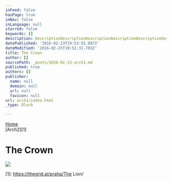 ```yaml
---
inFeed: false
hasPage: true
inNav: false
inLanguage: null
starred: false
keywords: []
description: DescriptionDescriptionDescriptionDescriptionDescriptionDescriptionDescriptionDescriptionDescriptionDescription
datePublished: '2016-02-23T19:52:55.097Z'
dateModified: '2016-02-23T19:52:31.703Z'
title: The Crown
author: []
sourcePath: _posts/2016-02-23-arch1.md
published: true
authors: []
publisher:
  name: null
  domain: null
  url: null
  favicon: null
url: arch1/index.html
_type: Blurb

---
```

[Home][0]  
[Arch2][1]

# The Crown
![](https://the-grid-user-content.s3-us-west-2.amazonaws.com/d2c7f58f-1592-4081-a517-c7fb8267c885.jpg)

[0]: https://thegrid.ai/praha/
[1]: https://thegrid.ai/praha/The Lion/